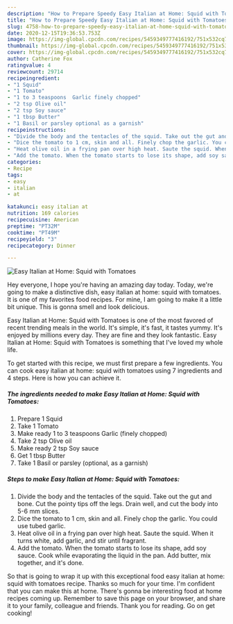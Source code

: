 ```yaml
---
description: "How to Prepare Speedy Easy Italian at Home: Squid with Tomatoes"
title: "How to Prepare Speedy Easy Italian at Home: Squid with Tomatoes"
slug: 4758-how-to-prepare-speedy-easy-italian-at-home-squid-with-tomatoes
date: 2020-12-15T19:36:53.753Z
image: https://img-global.cpcdn.com/recipes/5459349777416192/751x532cq70/easy-italian-at-home-squid-with-tomatoes-recipe-main-photo.jpg
thumbnail: https://img-global.cpcdn.com/recipes/5459349777416192/751x532cq70/easy-italian-at-home-squid-with-tomatoes-recipe-main-photo.jpg
cover: https://img-global.cpcdn.com/recipes/5459349777416192/751x532cq70/easy-italian-at-home-squid-with-tomatoes-recipe-main-photo.jpg
author: Catherine Fox
ratingvalue: 4
reviewcount: 29714
recipeingredient:
- "1 Squid"
- "1 Tomato"
- "1 to 3 teaspoons  Garlic finely chopped"
- "2 tsp Olive oil"
- "2 tsp Soy sauce"
- "1 tbsp Butter"
- "1 Basil or parsley optional as a garnish"
recipeinstructions:
- "Divide the body and the tentacles of the squid. Take out the gut and bone. Cut the pointy tips off the legs. Drain well, and cut the body into 5-6 mm slices."
- "Dice the tomato to 1 cm, skin and all. Finely chop the garlic. You could use tubed garlic."
- "Heat olive oil in a frying pan over high heat. Saute the squid. When it turns white, add garlic, and stir until fragrant."
- "Add the tomato. When the tomato starts to lose its shape, add soy sauce. Cook while evaporating the liquid in the pan. Add butter, mix together, and it&#39;s done."
categories:
- Recipe
tags:
- easy
- italian
- at

katakunci: easy italian at 
nutrition: 169 calories
recipecuisine: American
preptime: "PT32M"
cooktime: "PT49M"
recipeyield: "3"
recipecategory: Dinner

---
```



![Easy Italian at Home: Squid with Tomatoes](https://img-global.cpcdn.com/recipes/5459349777416192/751x532cq70/easy-italian-at-home-squid-with-tomatoes-recipe-main-photo.jpg)

Hey everyone, I hope you're having an amazing day today. Today, we're going to make a distinctive dish, easy italian at home: squid with tomatoes. It is one of my favorites food recipes. For mine, I am going to make it a little bit unique. This is gonna smell and look delicious.

Easy Italian at Home: Squid with Tomatoes is one of the most favored of recent trending meals in the world. It's simple, it's fast, it tastes yummy. It's enjoyed by millions every day. They are fine and they look fantastic. Easy Italian at Home: Squid with Tomatoes is something that I've loved my whole life.




To get started with this recipe, we must first prepare a few ingredients. You can cook easy italian at home: squid with tomatoes using 7 ingredients and 4 steps. Here is how you can achieve it.

<!--inarticleads1-->

##### The ingredients needed to make Easy Italian at Home: Squid with Tomatoes:

1. Prepare 1 Squid
1. Take 1 Tomato
1. Make ready 1 to 3 teaspoons  Garlic (finely chopped)
1. Take 2 tsp Olive oil
1. Make ready 2 tsp Soy sauce
1. Get 1 tbsp Butter
1. Take 1 Basil or parsley (optional, as a garnish)




<!--inarticleads2-->

##### Steps to make Easy Italian at Home: Squid with Tomatoes:

1. Divide the body and the tentacles of the squid. Take out the gut and bone. Cut the pointy tips off the legs. Drain well, and cut the body into 5-6 mm slices.
1. Dice the tomato to 1 cm, skin and all. Finely chop the garlic. You could use tubed garlic.
1. Heat olive oil in a frying pan over high heat. Saute the squid. When it turns white, add garlic, and stir until fragrant.
1. Add the tomato. When the tomato starts to lose its shape, add soy sauce. Cook while evaporating the liquid in the pan. Add butter, mix together, and it&#39;s done.




So that is going to wrap it up with this exceptional food easy italian at home: squid with tomatoes recipe. Thanks so much for your time. I'm confident that you can make this at home. There's gonna be interesting food at home recipes coming up. Remember to save this page on your browser, and share it to your family, colleague and friends. Thank you for reading. Go on get cooking!
